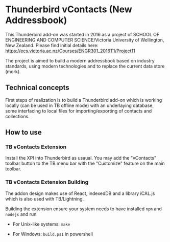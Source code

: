 # Thunderbird vContacts (New Addressbook)

This Thunderbird add-on was started in 2016 as a project of SCHOOL OF ENGINEERING AND COMPUTER SCIENCE/Victoria University of Wellington, New Zealand. 
Please find initial details here:
https://ecs.victoria.ac.nz/Courses/ENGR301_2016T1/Project11

The project is aimed to build a modern addressbook based on industry standards, using modern technologies and to replace the current data store (mork). 

## Technical concepts

First steps of realization is to build a Thunderbird add-on which is working locally (can be used in TB offline mode) with an underlaying database, some interfacing to local files for importing/exporting of contacts and collections.

## How to use

### TB vContacts Extension 
Install the XPI into Thunderbird as usaual. 
You may add the "vContacts" toolbar button to the TB menu bar with the "Customize" feature on the main toolbar.

### TB vContacts Extension Building
The addon design makes use of React, indexedDB and a library iCAL.js which is also used with TB/Lightning.

Building the extension ensure your system needs to have installed `npm` and `nodejs` and run 

* For Unix-like systems: `make`

* For Windows: `build.ps1` in powershell
